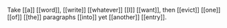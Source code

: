 Take [[a]] [[word]], [[write]] [[whatever]] [[I]] [[want]], then [[evict]] [[one]] [[of]] [[the]] paragraphs [[into]] yet [[another]] [[entry]]. 